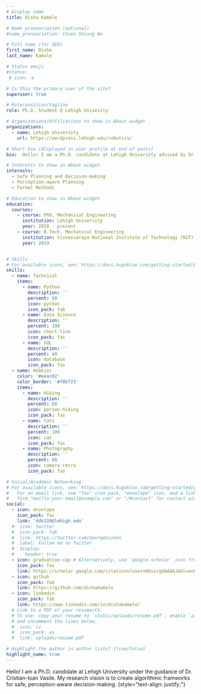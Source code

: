 ```yaml
---
# Display name
title: Disha Kamale

# Name pronunciation (optional)
#name_pronunciation: Chien Shiung Wu

# Full name (for SEO)
first_name: Disha
last_name: Kamale

# Status emoji
#status:
 # icon: ☕️

# Is this the primary user of the site?
superuser: true

# Role/position/tagline
role: Ph.D. Student @ Lehigh Univesity 

# Organizations/Affiliations to show in About widget
organizations:
  - name: Lehigh University
    url: https://wordpress.lehigh.edu/robotics/

# Short bio (displayed in user profile at end of posts)
bio:  Hello! I am a Ph.D. candidate at Lehigh University advised by Dr. Cristian-Ioan Vasile. My research interests are perception-aware planning and decision-making with formal guarantees. 

# Interests to show in About widget
interests:
  - Safe Planning and Decision-making
  - Perception-aware Planning 
  - Formal Methods

# Education to show in About widget
education:
  courses:
    - course: PhD, Mechanical Engineering
      institution: Lehigh University
      year: 2020 - present
    - course: B.Tech. Mechanical Engineering
      institution: Visvesvaraya National Institute of Technology (NIT), India
      year: 2019


# Skills
# For available icons, see: https://docs.hugoblox.com/getting-started/page-builder/#icons
skills:
  - name: Technical
    items:
      - name: Python
        description: ''
        percent: 80
        icon: python
        icon_pack: fab
      - name: Data Science
        description: ''
        percent: 100
        icon: chart-line
        icon_pack: fas
      - name: SQL
        description: ''
        percent: 40
        icon: database
        icon_pack: fas
  - name: Hobbies
    color: '#eeac02'
    color_border: '#f0bf23'
    items:
      - name: Hiking
        description: ''
        percent: 60
        icon: person-hiking
        icon_pack: fas
      - name: Cats
        description: ''
        percent: 100
        icon: cat
        icon_pack: fas
      - name: Photography
        description: ''
        percent: 80
        icon: camera-retro
        icon_pack: fas

# Social/Academic Networking
# For available icons, see: https://docs.hugoblox.com/getting-started/page-builder/#icons
#   For an email link, use "fas" icon pack, "envelope" icon, and a link in the
#   form "mailto:your-email@example.com" or "/#contact" for contact widget.
social:
  - icon: envelope
    icon_pack: fas
    link: 'ddk320@lehigh.edu'
  #- icon: twitter
  #  icon_pack: fab
  #  link: https://twitter.com/GeorgeCushen
  #  label: Follow me on Twitter
  #  display:
  #    header: true
  - icon: graduation-cap # Alternatively, use `google-scholar` icon from `ai` icon pack
    icon_pack: fas
    link: https://scholar.google.com/citations?user=KKssrgQAAAAJ&hl=en&authuser=2
  - icon: github
    icon_pack: fab
    link: https://github.com/dishakamale
  - icon: linkedin
    icon_pack: fab
    link: https://www.linkedin.com/in/dishakamale/
  # Link to a PDF of your resume/CV.
  # To use: copy your resume to `static/uploads/resume.pdf`, enable `ai` icons in `params.yaml`,
  # and uncomment the lines below.
  #- icon: cv
  #  icon_pack: ai
  #  link: uploads/resume.pdf

# Highlight the author in author lists? (true/false)
highlight_name: true
---
```


Hello! I am a Ph.D. candidate at Lehigh University under the guidance of Dr. Cristian-Ioan Vasile. My research vision is to create algorithmic framworks for safe, perception-aware decision-making. 
{style="text-align: justify;"}
